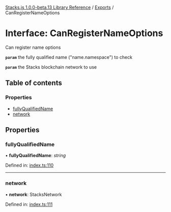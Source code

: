 [Stacks.js 1.0.0-beta.13 Library Reference](../README.md) / [Exports](../modules.md) / CanRegisterNameOptions

# Interface: CanRegisterNameOptions

Can register name options

**`param`** the fully qualified name ("name.namespace") to check

**`param`** the Stacks blockchain network to use

## Table of contents

### Properties

- [fullyQualifiedName](canregisternameoptions.md#fullyqualifiedname)
- [network](canregisternameoptions.md#network)

## Properties

### fullyQualifiedName

• **fullyQualifiedName**: *string*

Defined in: [index.ts:110](https://github.com/blockstack/stacks.js/blob/master/packages/bns/src/index.ts#L110)

___

### network

• **network**: StacksNetwork

Defined in: [index.ts:111](https://github.com/blockstack/stacks.js/blob/master/packages/bns/src/index.ts#L111)

